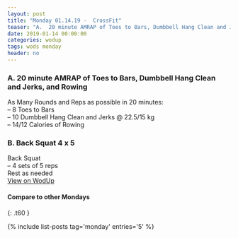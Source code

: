 ```yaml
---
layout: post
title: "Monday 01.14.19 -  CrossFit"
teaser: "A.  20 minute AMRAP of Toes to Bars, Dumbbell Hang Clean and Jerks, and Rowing<br/> B.  Back Squat 4 x 5"
date: 2019-01-14 00:00:00
categories: wodup
tags: wods monday
header: no
---
```



<h3>A.  20 minute AMRAP of Toes to Bars, Dumbbell Hang Clean and Jerks, and Rowing</h3>
As Many Rounds and Reps as possible in 20 minutes:<br/>– 8 Toes to Bars<br/>– 10 Dumbbell Hang Clean and Jerks @ 22.5/15 kg<br/>– 14/12 Calories of Rowing<br/>
<h3>B.  Back Squat 4 x 5</h3>
Back Squat<br/>– 4 sets of 5 reps <br/>Rest as needed<br/>
<a href="https://www.wodup.com/gyms/asphodel/wods/12366" target="blank">View on WodUp</a>


#### Compare to other Mondays
{: .t60 }

{% include list-posts tag='monday' entries='5' %}